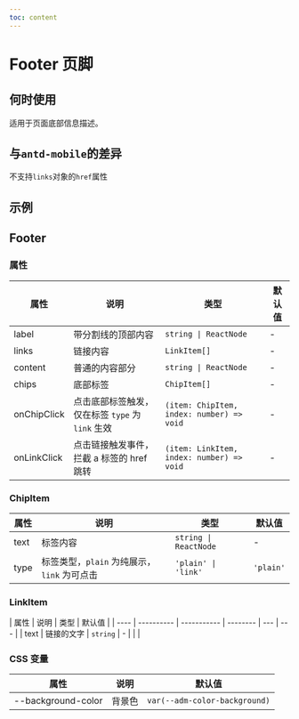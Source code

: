 ```yaml
---
toc: content
---
```


# Footer 页脚

## 何时使用

适用于页面底部信息描述。

## 与`antd-mobile`的差异

不支持`links`对象的`href`属性

## 示例

<code src="./demos/demo1.tsx"></code>

## Footer

### 属性

| 属性        | 说明                                             | 类型                                      | 默认值 |
| ----------- | ------------------------------------------------ | ----------------------------------------- | ------ |
| label       | 带分割线的顶部内容                               | `string \| ReactNode`                     | -      |
| links       | 链接内容                                         | `LinkItem[]`                              | -      |
| content     | 普通的内容部分                                   | `string \| ReactNode`                     | -      |
| chips       | 底部标签                                         | `ChipItem[]`                              | -      |
| onChipClick | 点击底部标签触发，仅在标签 `type` 为 `link` 生效 | `(item: ChipItem, index: number) => void` | -      |
| onLinkClick | 点击链接触发事件，拦截 a 标签的 href 跳转        | `(item: LinkItem, index: number) => void` | -      |

### ChipItem

| 属性 | 说明                                        | 类型                  | 默认值    |
| ---- | ------------------------------------------- | --------------------- | --------- |
| text | 标签内容                                    | `string \| ReactNode` | -         |
| type | 标签类型，`plain` 为纯展示，`link` 为可点击 | `'plain' \| 'link'`   | `'plain'` |

### LinkItem

| 属性 | 说明       | 类型        | 默认值   |
| ---- | ---------- | ----------- | -------- | --- | --- |
| text | 链接的文字 | `string`    | -        |
| <!-- | href       | 链接的 href | `string` | -   | --> |

### CSS 变量

| 属性               | 说明   | 默认值                        |
| ------------------ | ------ | ----------------------------- |
| --background-color | 背景色 | `var(--adm-color-background)` |
